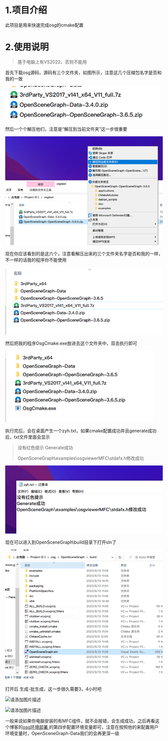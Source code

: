 # 1.项目介绍

此项目是用来快速完成osg的cmake配置

# 2.使用说明

> 基于电脑上有VS2022，否则不能用

首先下载osg源码，源码有三个文件夹，如图所示，注意这几个压缩包名字是否和我的一致

![image-20230909145820325](images/image-20230909145820325.png)

然后一个个解压他们，注意是“解压到当前文件夹”这一步很重要

![image-20230909150218143](images/image-20230909150218143.png)



现在你应该看到的是这六个，注意看解压出来的三个文件夹名字是否和我的一样，不一样的话我的程序你不能使用

![image-20230909150332999](images/image-20230909150332999.png)

然后把我的程序OsgCmake.exe放进去这个文件夹中，双击执行即可

![image-20230909150651972](images/image-20230909150651972.png)

执行完后，会在桌面产生一个zyh.txt，如果cmake配置成功并且generate成功后，txt文件里面会显示

> 没有红色提示
> Generate成功
>
> OpenSceneGraph\\examples\\osgviewerMFC\\stdafx.h修改成功

![image-20230910151922103](images/image-20230910151922103.png)

现在可以进入到OpenSceneGraph\build目录下打开sln了

![image-20230910152216163.png](images/image-20230910152216163.png)



打开后 生成-批生成，这一步很久需要3，4小时吧

![请添加图片描述](https://img-blog.csdnimg.cn/e43175121d134f52809af8f2d49c05b6.png)

![请添加图片描述](https://img-blog.csdnimg.cn/4864bc43d90a46aca1f867bd78a854be.png)

一般来说如果你电脑安装的有MFC组件，就不会报错，会生成成功，之后再看这个博客的[osg环境部署 ](https://blog.csdn.net/qq_43718758/article/details/129486298)的第四步配置环境变量即可，注意在按照他的来配置用户环境变量时，OpenSceneGraph-Data我们的会再更深一级

